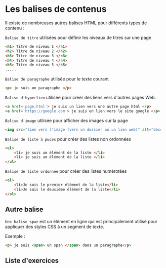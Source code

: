 <div style="overflow:auto">

# Les balises de contenus

Il existe de nombreuses autres balises HTML pour différents types de contenu :

`Balise de titre` utilisées pour définir les niveaux de titres sur une page 

```HTML
<h1> Titre de niveau 1 </h1>
<h2> Titre de niveau 2 </h2>
<h3> Titre de niveau 3 </h3>
<h4> Titre de niveau 4 </h4>
<h5> Titre de niveau 5 </h5>
.....
```
`Balise de paragraphe` utilisée pour le texte courant 

```HTML
<p> je suis un paragraphe </p>
```

`Balise d'hyperlien` utilisée pour créer des liens vers d'autres pages Web.
```HTML
<a href='page.html'> je suis un lien vers une autre page html </p>
<a href='https://google.com'> je suis un lien vers le site google </p>
```
`Balise d'image` utilisée pour afficher des images sur la page
```HTML
<img src="lien vers l'image (vers un dossier ou un lien web)" alt="description de l'image"/>
```

`Balise de liste à puces` pour créer des listes non ordonnées

```HTML
<ul> 
    <li> je suis un élément de la liste </li>
    <li> je suis un élément de la liste </li>
</ul>
```
`Balise de liste ordonnée` pour créer des listes numérotées

```HTML
<ol> 
    <li>Je suis le premier élément de la liste</li>
    <li>Je suis le deuxième élément de la liste</li>
</ol>
```
## Autre balise 

`Une balise span` est un élément en ligne qui est principalement utilisé pour appliquer des styles CSS à un segment de texte.

Exemple : 

```HTML
<p> je suis <span> un span </span> dans un paragraphe</p>
```
## Liste d'exercices

<br>
<br>
<br>
<br>
<br>
<br>
<div>